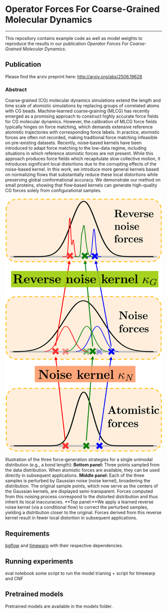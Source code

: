 # Operator Forces For Coarse-Grained Molecular Dynamics
----------------------------

This repository contains example code as well as model weights to reproduce the results in our publication *Operator Forces For Coarse-Grained Molecular Dynamics*.

Publication
-----------
Please find the arxiv preprint here: http://arxiv.org/abs/2506.19628

### Abstract
Coarse‐grained (CG) molecular dynamics simulations extend the length and time scale of atomistic simulations by replacing groups of correlated atoms with CG beads. Machine‐learned coarse‐graining (MLCG) has recently emerged as a promising approach to construct highly accurate force fields for CG molecular dynamics. However, the calibration of MLCG force fields typically hinges on force matching, which demands extensive reference atomistic trajectories with corresponding force labels. In practice, atomistic forces are often not recorded, making traditional force matching infeasible on pre-existing datasets. Recently, noise‐based kernels have been introduced to adapt force matching to the low-data regime, including situations in which reference atomistic forces are not present. While this approach produces force fields which recapitulate slow collective motion, it introduces significant local distortions due to the corrupting effects of the noise-based kernel. In this work, we introduce more general kernels based on normalizing flows that substantially reduce these local distortions while preserving global conformational accuracy. We demonstrate our method on small proteins, showing that flow‐based kernels can generate high-quality CG forces solely from configurational samples.

![](images/intro.png)

Illustration of the three force‐generation strategies for a single unimodal distribution (e.g., a bond length): **Bottom panel:** Three points sampled from the data distribution. When atomistic forces are available, they can be used directly in subsequent applications. **Middle panel:** Each of the three samples is perturbed by Gaussian noise (noise kernel), broadening the distribution. The original sample points, which now serve as the centers of the Gaussian kernels, are displayed semi-transparent. Forces computed from this noising process correspond to the distorted distribution and thus inherit its local inaccuracies.
**Top panel:**We apply a learned reverse noise kernel (via a conditional flow) to correct the perturbed samples, yielding a distribution closer to the original. Forces derived from this reverse kernel result in fewer local distortion in subsequent applications.

Requirements
------------
[bgflow](https://github.com/noegroup/bgflow) and [timewarp](https://github.com/microsoft/timewarp/tree/main) with their respective dependencies.

Running experiments
------------
eval notebook
some script to run the model trianing + script for timewarp and CNF

Pretrained models
------------
Pretrained models are available in the models folder. 
